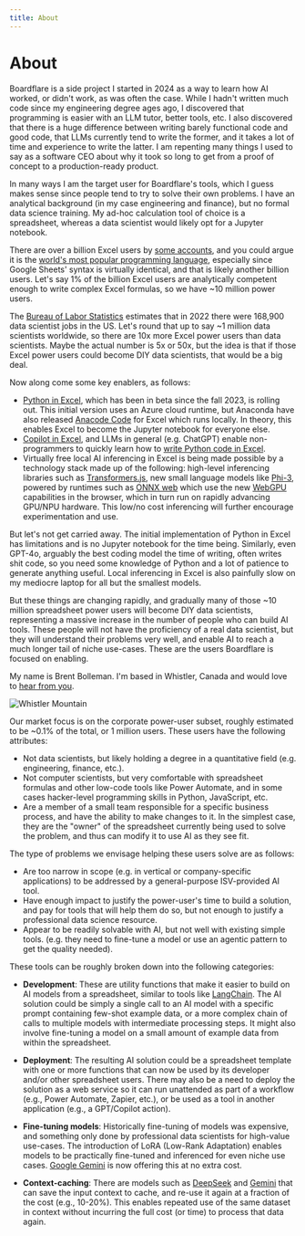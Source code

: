 ```yaml
---
title: About
---
```


# About

Boardflare is a side project I started in 2024 as a way to learn how AI worked, or didn't work, as was often the case.  While I hadn't written much code since my engineering degree ages ago, I discovered that programming is easier with an LLM tutor, better tools, etc.  I also discovered that there is a huge difference between writing barely functional code and good code, that LLMs currently tend to write the former, and it takes a lot of time and experience to write the latter. I am repenting many things I used to say as a software CEO about why it took so long to get from a proof of concept to a production-ready product.

In many ways I am the target user for Boardflare's tools, which I guess makes sense since people tend to try to solve their own problems.  I have an analytical background (in my case engineering and finance), but no formal data science training.  My ad-hoc calculation tool of choice is a spreadsheet, whereas a data scientist would likely opt for a Jupyter notebook.

There are over a billion Excel users by [some accounts](https://scottmax.com/excel-statistics/#Excel_User_Statistics), and you could argue it is the [world's most popular programming language](https://www.microsoft.com/en-us/research/blog/innovation-by-and-beyond-the-numbers-a-history-of-research-collaborations-in-excel/), especially since Google Sheets' syntax is virtually identical, and that is likely another billion users.  Let's say 1% of the billion Excel users are analytically competent enough to write complex Excel formulas, so we have ~10 million power users.

The [Bureau of Labor Statistics](https://www.bls.gov/ooh/math/data-scientists.htm#tab-6) estimates that in 2022 there were 168,900 data scientist jobs in the US. Let's round that up to say ~1 million data scientists worldwide, so there are 10x more Excel power users than data scientists.  Maybe the actual number is 5x or 50x, but the idea is that if those Excel power users could become DIY data scientists, that would be a big deal.

Now along come some key enablers, as follows:
- [Python in Excel](https://techcommunity.microsoft.com/t5/excel-blog/announcing-python-in-excel-combining-the-power-of-python-and-the/ba-p/3893439#:~:text=(6%2F10%2F24),Version%202406%20(Build%2017726.20016)), which has been in beta since the fall 2023, is rolling out.  This initial version uses an Azure cloud runtime, but Anaconda have also released [Anacode Code](https://docs.anaconda.com/excel/code/) for Excel which runs locally. In theory, this enables Excel to become the Jupyter notebook for everyone else.
- [Copilot in Excel](https://support.microsoft.com/en-us/office/get-started-with-copilot-in-excel-d7110502-0334-4b4f-a175-a73abdfc118a), and LLMs in general (e.g. ChatGPT) enable non-programmers to quickly learn how to [write Python code in Excel](https://techcommunity.microsoft.com/t5/excel-blog/introducing-copilot-support-for-python-in-excel-advanced-data/ba-p/3928120).
- Virtually free local AI inferencing in Excel is being made possible by a technology stack made up of the following: high-level inferencing libraries such as [Transformers.js](https://github.com/xenova/transformers.js), new small language models like [Phi-3](https://huggingface.co/microsoft/Phi-3-mini-4k-instruct), powered by runtimes such as [ONNX web](https://onnxruntime.ai/docs/tutorials/web/) which use the new [WebGPU](https://developer.mozilla.org/en-US/docs/Web/API/WebGPU_API) capabilities in the browser, which in turn run on rapidly advancing GPU/NPU hardware.  This low/no cost inferencing will further encourage experimentation and use.

But let's not get carried away.  The initial implementation of Python in Excel has limitations and is no Jupyter notebook for the time being.  Similarly, even GPT-4o, arguably the best coding model the time of writing, often writes shit code, so you need some knowledge of Python and a lot of patience to generate anything useful.  Local inferencing in Excel is also painfully slow on my mediocre laptop for all but the smallest models.

But these things are changing rapidly, and gradually many of those ~10 million spreadsheet power users will become DIY data scientists, representing a massive increase in the number of people who can build AI tools.  These people will not have the proficiency of a real data scientist, but they will understand their problems very well, and enable AI to reach a much longer tail of niche use-cases.  These are the users Boardflare is focused on enabling.

My name is Brent Bolleman. I'm based in Whistler, Canada and would love to [hear from you](mailto:support@boardflare.com). 

![Whistler Mountain](/images/whistler-mtn.jpg)




Our market focus is on the corporate power-user subset, roughly estimated to be ~0.1% of the total, or 1 million users. These users have the following attributes:
- Not data scientists, but likely holding a degree in a quantitative field (e.g. engineering, finance, etc.).
- Not computer scientists, but very comfortable with spreadsheet formulas and other low-code tools like Power Automate, and in some cases hacker-level programming skills in Python, JavaScript, etc.
- Are a member of a small team responsible for a specific business process, and have the ability to make changes to it.  In the simplest case, they are the "owner" of the spreadsheet currently being used to solve the problem, and thus can modify it to use AI as they see fit.

The type of problems we envisage helping these users solve are as follows:
- Are too narrow in scope (e.g. in vertical or company-specific applications) to be addressed by a general-purpose ISV-provided AI tool.
- Have enough impact to justify the power-user's time to build a solution, and pay for tools that will help them do so, but not enough to justify a professional data science resource.
- Appear to be readily solvable with AI, but not well with existing simple tools. (e.g. they need to fine-tune a model or use an agentic pattern to get the quality needed).



These tools can be roughly broken down into the following categories:
- **Development**: These are utility functions that make it easier to build on AI models from a spreadsheet, similar to tools like [LangChain](https://www.langchain.com/). The AI solution could be simply a single call to an AI model with a specific prompt containing few-shot example data, or a more complex chain of calls to multiple models with intermediate processing steps. It might also involve fine-tuning a model on a small amount of example data from within the spreadsheet.
- **Deployment**: The resulting AI solution could be a spreadsheet template with one or more functions that can now be used by its developer and/or other spreadsheet users. There may also be a need to deploy the solution as a web service so it can run unattended as part of a workflow (e.g., Power Automate, Zapier, etc.), or be used as a tool in another application (e.g., a GPT/Copilot action).

- **Fine-tuning models**: Historically fine-tuning of models was expensive, and something only done by professional data scientists for high-value use-cases.  The introduction of LoRA (Low-Rank Adaptation) enables models to be practically fine-tuned and inferenced for even niche use cases. [Google Gemini](https://ai.google.dev/gemini-api/docs/model-tuning) is now offering this at no extra cost.
- **Context-caching**: There are models such as [DeepSeek](https://platform.deepseek.com/api-docs/news/news0802/) and [Gemini](https://ai.google.dev/gemini-api/docs/caching?lang=python) that can save the input context to cache, and re-use it again at a fraction of the cost (e.g., 10-20%).  This enables repeated use of the same dataset in context without incurring the full cost (or time) to process that data again.